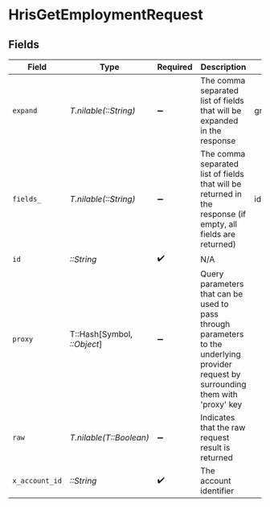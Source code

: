 # HrisGetEmploymentRequest


## Fields

| Field                                                                                                                                                                                          | Type                                                                                                                                                                                           | Required                                                                                                                                                                                       | Description                                                                                                                                                                                    | Example                                                                                                                                                                                        |
| ---------------------------------------------------------------------------------------------------------------------------------------------------------------------------------------------- | ---------------------------------------------------------------------------------------------------------------------------------------------------------------------------------------------- | ---------------------------------------------------------------------------------------------------------------------------------------------------------------------------------------------- | ---------------------------------------------------------------------------------------------------------------------------------------------------------------------------------------------- | ---------------------------------------------------------------------------------------------------------------------------------------------------------------------------------------------- |
| `expand`                                                                                                                                                                                       | *T.nilable(::String)*                                                                                                                                                                          | :heavy_minus_sign:                                                                                                                                                                             | The comma separated list of fields that will be expanded in the response                                                                                                                       | groups                                                                                                                                                                                         |
| `fields_`                                                                                                                                                                                      | *T.nilable(::String)*                                                                                                                                                                          | :heavy_minus_sign:                                                                                                                                                                             | The comma separated list of fields that will be returned in the response (if empty, all fields are returned)                                                                                   | id,remote_id,employee_id,remote_employee_id,job_title,pay_rate,pay_period,pay_frequency,pay_currency,effective_date,employment_type,employment_contract_type,time_worked,created_at,updated_at |
| `id`                                                                                                                                                                                           | *::String*                                                                                                                                                                                     | :heavy_check_mark:                                                                                                                                                                             | N/A                                                                                                                                                                                            |                                                                                                                                                                                                |
| `proxy`                                                                                                                                                                                        | T::Hash[Symbol, *::Object*]                                                                                                                                                                    | :heavy_minus_sign:                                                                                                                                                                             | Query parameters that can be used to pass through parameters to the underlying provider request by surrounding them with 'proxy' key                                                           |                                                                                                                                                                                                |
| `raw`                                                                                                                                                                                          | *T.nilable(T::Boolean)*                                                                                                                                                                        | :heavy_minus_sign:                                                                                                                                                                             | Indicates that the raw request result is returned                                                                                                                                              |                                                                                                                                                                                                |
| `x_account_id`                                                                                                                                                                                 | *::String*                                                                                                                                                                                     | :heavy_check_mark:                                                                                                                                                                             | The account identifier                                                                                                                                                                         |                                                                                                                                                                                                |